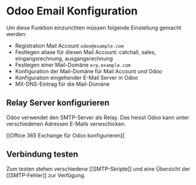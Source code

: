 # Odoo Email Konfiguration
Um diese Funktion einzurichten müssen folgende Einstellung gemacht werden:

* Registration Mail Account `odoo@example.com`
* Festlegen aliase für diesen Mail Account: catchall, sales, eingangsrechnung, ausgangsrechnung
* Festlegen einer Mail-Domäne `erp.example.com`
* Konfiguration der Mail-Domäne für Mail Account und Odoo
* Konfiguration eingehender E-Mail Server in Odoo
* MX-DNS-Eintrag für die Mail-Domäne

## Relay Server konfigurieren

Odoo verwendet den SMTP-Server als Relay. Das heisst Odoo kann unter verschiedenen Adressen E-Mails verwschicken.

[[Office 365 Exchange für Odoo konfigurieren]]

## Verbindung testen

Zum testen stehen verschiedene [[SMTP-Skripte]] und eine Übersicht der [[SMTP-Fehler]] zur Verfügung.